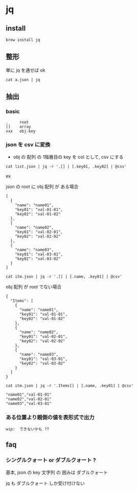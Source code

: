 
# jq


## install

```
brew install jq
```


## 整形

単に jq を通せば ok

```
cat a.json | jq
```


## 抽出

### basic

```
.     root
[]    array
xxx   obj-key
```


### json を csv に変換

- obj の 配列 の 1階層目の key を col として, csv にする

```
cat list.json | jq -r '.[] | [.key01, .key02] | @csv'
```

ex

json の root に obj 配列 が ある場合

```
[
  {
    "name": "name01",
    "key01": "val-01-01",
    "key02": "val-01-02"
  },
  {
    "name": "name02",
    "key01": "val-02-01",
    "key02": "val-02-02"
  },
  {
    "name": "name03",
    "key01": "val-03-01",
    "key02": "val-03-02"
  }
]
```

```
cat itm.json | jq -r '.[] | [.name, .key01] | @csv'
```

obj 配列 が root でない場合

```
{
  "Items": [
    {
      "name": "name01",
      "key01": "val-01-01",
      "key02": "val-01-02"
    },
    {
      "name": "name02",
      "key01": "val-02-01",
      "key02": "val-02-02"
    },
    {
      "name": "name03",
      "key01": "val-03-01",
      "key02": "val-03-02"
    }
  ]
}
```

```
cat itm.json | jq -r '.Items[] | [.name, .key01] | @csv'
```

```
"name01","val-01-01"
"name02","val-02-01"
"name03","val-03-01"
```


### ある位置より親側の値を表形式で出力

```
wip:  できないかも ??
```


## faq

### シングルクォート or ダブルクォート ?

基本,
json の key 文字列 の 囲みは
ダブルクォート

jq も ダブルクォート しか受け付けない


